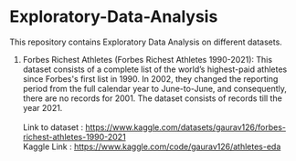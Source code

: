 # Exploratory-Data-Analysis
This repository contains  Exploratory Data Analysis on different datasets.


1. Forbes Richest Athletes (Forbes Richest Athletes 1990-2021):
  This dataset consists of a complete list of the world’s highest-paid athletes since Forbes's first list in 1990. In 2002,
  they changed the reporting period from the full calendar year to June-to-June, and consequently, there are no records for 2001. 
  The dataset consists of records till the year 2021. <br /><br />
  Link to dataset : https://www.kaggle.com/datasets/gaurav126/forbes-richest-athletes-1990-2021 <br />
  Kaggle Link : https://www.kaggle.com/code/gaurav126/athletes-eda <br />


